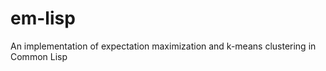 em-lisp
=======

An implementation of expectation maximization and k-means clustering in Common Lisp
